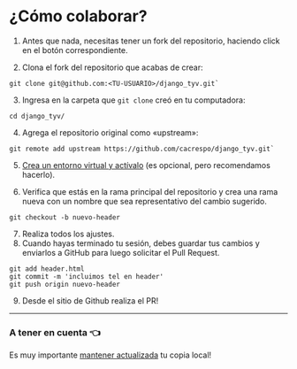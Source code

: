 # ¿Cómo colaborar?

1. Antes que nada, necesitas tener un fork del repositorio, haciendo click en el botón correspondiente.

2. Clona el fork del repositorio que acabas de crear:

```
git clone git@github.com:<TU-USUARIO>/django_tyv.git`
```

3. Ingresa en la carpeta que `git clone` creó en tu computadora:

```
cd django_tyv/
```

4. Agrega el repositorio original como «upstream»:

```
git remote add upstream https://github.com/cacrespo/django_tyv.git`
```

5. [Crea un entorno virtual y actívalo](faq.md#Paso-a-paso-para-crear-un-entorno-virtual) (es opcional, pero recomendamos hacerlo).

6. Verifica que estás en la rama principal del repositorio y crea una rama nueva con un nombre que sea representativo del cambio sugerido.

```
git checkout -b nuevo-header
```

7. Realiza todos los ajustes.
8. Cuando hayas terminado tu sesión, debes guardar tus cambios y enviarlos a GitHub para luego solicitar el Pull Request.

```
git add header.html
git commit -m 'incluimos tel en header'
git push origin nuevo-header
```

9. Desde el sitio de Github realiza el PR!

---
### A tener en cuenta :point_left:
Es muy importante [mantener actualizada](faq.md#cómo-mantengo-actualizada-mi-copia-del-repositorio) tu copia local!
